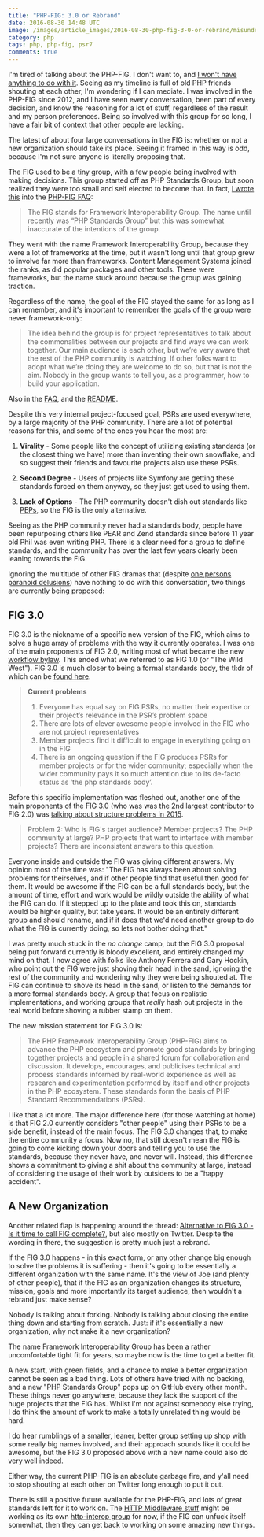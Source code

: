 ```yaml
---
title: "PHP-FIG: 3.0 or Rebrand"
date: 2016-08-30 14:48 UTC
image: /images/article_images/2016-08-30-php-fig-3-0-or-rebrand/misunderstanding-mallard.jpg
category: php
tags: php, php-fig, psr7
comments: true
---
```


I'm tired of talking about the PHP-FIG. I don't want to, and [I won't have anything to do with it](https://groups.google.com/forum/#!topic/php-fig/SZS6LjKTAtw). Seeing as my timeline is full of old PHP friends shouting at each other, I'm wondering if I can mediate. I was involved in the PHP-FIG since 2012, and I have seen every conversation, been part of every decision, and know the reasoning for a lot of stuff, regardless of the result and my person preferences. Being so involved with this group for so long, I have a fair bit of context that other people are lacking.

The latest of about four large conversations in the FIG is: whether or not a new organization should take its place. Seeing it framed in this way is odd, because I'm not sure anyone is literally proposing that.

The FIG used to be a tiny group, with a few people being involved with making decisions. This group started off as PHP Standards Group, but soon realized they were too small and self elected to become that. In fact, [I wrote this](https://github.com/php-fig/php-fig.github.com/commit/61592f933661f96cb11c2a86166559276f297c84) into the [PHP-FIG FAQ](www.php-fig.org/faqs/):

> The FIG stands for Framework Interoperability Group. The name until recently was “PHP Standards Group” but this was somewhat inaccurate of the intentions of the group.

They went with the name Framework Interoperability Group, because they were a lot of frameworks at the time, but it wasn't long until that group grew to involve far more than frameworks. Content Management Systems joined the ranks, as did popular packages and other tools. These were frameworks, but the name stuck around because the group was gaining traction.

Regardless of the name, the goal of the FIG stayed the same for as long as I can remember, and it's important to remember the goals of the group were never framework-only:

> The idea behind the group is for project representatives to talk about the commonalities between our projects and find ways we can work together. Our main audience is each other, but we’re very aware that the rest of the PHP community is watching. If other folks want to adopt what we’re doing they are welcome to do so, but that is not the aim. Nobody in the group wants to tell you, as a programmer, how to build your application.

Also in the [FAQ](http://www.php-fig.org/faqs/), and the [README](https://github.com/php-fig/fig-standards#php-framework-interoperability-group).

Despite this very internal project-focused goal, PSRs are used everywhere, by a large majority of the PHP community. There are a lot of potential reasons for this, and some of the ones you hear the most are:

1. **Virality** - Some people like the concept of utilizing existing standards (or the closest thing we have) more than inventing their own snowflake, and so suggest their friends and favourite projects also use these PSRs.

2. **Second Degree** - Users of projects like Symfony are getting these standards forced on them anyway, so they just get used to using them.

3. **Lack of Options** - The PHP community doesn't dish out standards like [PEPs](https://www.python.org/dev/peps/), so the FIG is the only alternative.

Seeing as the PHP community never had a standards body, people have been repurposing others like PEAR and Zend standards since before 11 year old Phil was even writing PHP. There is a clear need for a group to define standards, and the community has over the last few years clearly been leaning towards the FIG.

Ignoring the multitude of other FIG dramas that (despite [one persons paranoid delusions](http://paul-m-jones.com/archives/6384)) have nothing to do with this conversation, two things are currently being proposed:

## FIG 3.0

FIG 3.0 is the nickname of a specific new version of the FIG, which aims to solve a huge array of problems with the way it currently operates. I was one of the main proponents of FIG 2.0, writing most of what became the new [workflow bylaw](http://www.php-fig.org/bylaws/psr-workflow/). This ended what we referred to as FIG 1.0 (or "The Wild West"). FIG 3.0 is much closer to being a formal standards body, the tl:dr of which can be [found here](https://medium.com/@michaelcullumuk/fig-3-0-91dbfd21c93b#.jvrkqh193).

> **Current problems**  
> 1. Everyone has equal say on FIG PSRs, no matter their expertise or their project’s relevance in the PSR’s problem space  
> 2. There are lots of clever awesome people involved in the FIG who are not project representatives  
> 3. Member projects find it difficult to engage in everything going on in the FIG  
> 4. There is an ongoing question if the FIG produces PSRs for member projects or for the wider community; especially when the wider community pays it so much attention due to its de-facto status as ‘the php standards body’.  

Before this specific implementation was fleshed out, another one of the main proponents of the FIG 3.0 (who was was the 2nd largest contributor to FIG 2.0) was [talking about structure problems in 2015](https://groups.google.com/forum/#!topic/php-fig/oqO1ZH5tJKU%5B1-25%5D).

> Problem 2: Who is FIG's target audience?  Member projects? The PHP  community at large? PHP projects that want to interface with member projects?  There are inconsistent answers to this question.

Everyone inside and outside the FIG was giving different answers. My opinion most of the time was: "The FIG has always been about solving problems for theirselves, and if other people find that useful then good for them. It would be awesome if the FIG can be a full standards body, but the amount of time, effort and work would be wildly outside the ability of what the FIG can do. If it stepped up to the plate and took this on, standards would be higher quality, but take years. It would be an entirely different group and should rename, and if it does that we'd need another group to do what the FIG is currently doing, so lets not bother doing that."

I was pretty much stuck in the _no change_ camp, but the FIG 3.0 proposal being put forward currently is bloody excellent, and entirely changed my mind on that. I now agree with folks like Anthony Ferrera and Gary Hockin, who point out the FIG were just shoving their head in the sand, ignoring the rest of the community and wondering why they were being shouted at. The FIG can continue to shove its head in the sand, or listen to the demands for a more formal standards body. A group that focus on realistic implementations, and working groups that _really_ hash out projects in the real world before shoving a rubber stamp on them.

The new mission statement for FIG 3.0 is:

> The PHP Framework Interoperability Group (PHP-FIG) aims to advance the PHP ecosystem and promote good standards by bringing together projects and people in a shared forum for collaboration and discussion. It develops, encourages, and publicises technical and process standards informed by real-world experience as well as research and experimentation performed by itself and other projects in the PHP ecosystem. These standards form the basis of PHP Standard Recommendations (PSRs).

I like that a lot more. The major difference here (for those watching at home) is that FIG 2.0 currently considers "other people" using their PSRs to be a side benefit, instead of the main focus. The FIG 3.0 changes that, to make the entire community a focus. Now no, that still doesn't mean the FIG is going to come kicking down your doors and telling you to use the standards, because they never have, and never will. Instead, this difference shows a commitment to giving a shit about the community at large, instead of considering the usage of their work by outsiders to be a "happy accident".

## A New Organization

Another related flap is happening around the thread: [Alternative to FIG 3.0 - Is it time to call FIG complete?](https://groups.google.com/forum/#!topic/php-fig/KJJsghdSCYI), but also mostly on Twitter. Despite the wording in there, the suggestion is pretty much just a rebrand.

If the FIG 3.0 happens - in this exact form, or any other change big enough to solve the problems it is suffering - then it's going to be essentially a different organization with the same name. It's the view of Joe (and plenty of other people), that if the FIG as an organization changes its structure, mission, goals and more importantly its target audience, then wouldn't a rebrand just make sense?

Nobody is talking about forking. Nobody is talking about closing the entire thing down and starting from scratch. Just: if it's essentially a new organization, why not make it a new organization?

The name Framework Interoperability Group has been a rather uncomfortable tight fit for years, so maybe now is the time to get a better fit.

A new start, with green fields, and a chance to make a better organization cannot be seen as a bad thing. Lots of others have tried with no backing, and a new "PHP Standards Group" pops up on GitHub every other month. These things never go anywhere, because they lack the support of the huge projects that the FIG has. Whilst I'm not against somebody else trying, I do think the amount of work to make a totally unrelated thing would be hard.

I do hear rumblings of a smaller, leaner, better group setting up shop with some really big names involved, and their approach sounds like it could be awesome, but the FIG 3.0 proposed above with a new name could also do very well indeed.

Either way, the current PHP-FIG is an absolute garbage fire, and y'all need to stop shouting at each other on Twitter long enough to put it out.

There is still a positive future available for the PHP-FIG, and lots of great standards left for it to work on. The [HTTP Middleware stuff](https://philsturgeon.uk/php/2016/05/31/why-care-about-php-middleware/) might be working as its own [http-interop group](https://github.com/http-interop) for now, if the FIG can unfuck itself somewhat, then they can get back to working on some amazing new things.
